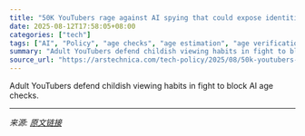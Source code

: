 ```yaml
---
title: "50K YouTubers rage against AI spying that could expose identities"
date: 2025-08-12T17:58:05+08:00
categories: ["tech"]
tags: ["AI", "Policy", "age checks", "age estimation", "age verification", "Artificial Intelligence", "online privacy", "YouTube"]
summary: "Adult YouTubers defend childish viewing habits in fight to block AI age checks."
source_url: "https://arstechnica.com/tech-policy/2025/08/50k-youtubers-rage-against-ai-spying-that-could-expose-identities/"
---
```


Adult YouTubers defend childish viewing habits in fight to block AI age checks.

---

*来源: [原文链接](https://arstechnica.com/tech-policy/2025/08/50k-youtubers-rage-against-ai-spying-that-could-expose-identities/)*
